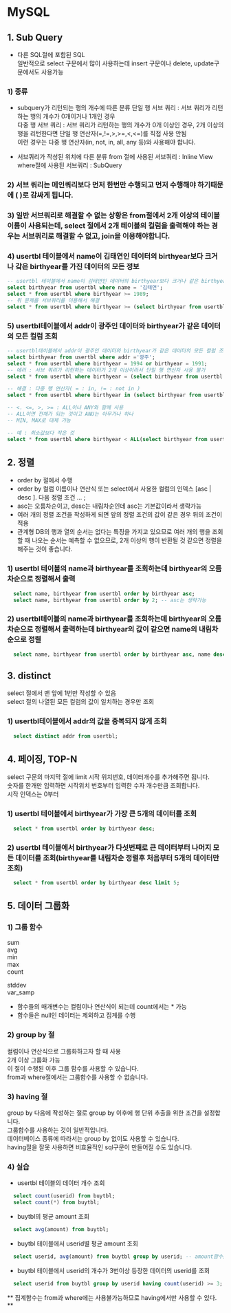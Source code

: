 # MySQL  
## 1. Sub Query  
  * 다른 SQL절에 포함된 SQL  
    일반적으로 select 구문에서 많이 사용하는데 insert 구문이나 delete, update구문에서도 사용가능  

### 1) 종류
  * subquery가 리턴되는 행의 개수에 따른 분류
    단일 행 서브 쿼리 : 서브 쿼리가 리턴하는 행의 개수가 0개이거나 1개인 경우  
    다중 행 서브 쿼리 : 서브 쿼리가 리턴하는 행의 개수가 0개 이상인 경우, 2개 이상의 행을 리턴한다면 단일 행 연산자(=,!=,>,>=,<,<=)를 직접 사용 안됨  
    이런 경우는 다중 행 연산자(in, not, in, all, any 등)와 사용해야 합니다.

  * 서브쿼리가 작성된 위치에 다른 분류
    from 절에 사용된 서브쿼리 : Inline View
    where절에 사용된 서브쿼리 : SubQuery

### 2) 서브 쿼리는 메인쿼리보다 먼저 한번만 수행되고 먼저 수행해야 하기때문에 ( )로 감싸게 됩니다.

### 3) 일반 서브쿼리로 해결할 수 없는 상황은 from절에서 2개 이상의 테이블 이름이 사용되는데, select 절에서 2개 테이블의 컬럼을 출력해야 하는 경우는 서브쿼리로 해결할 수 없고, join을 이용해야합니다.  

### 4) usertbl 테이블에서 name이 김태연인 데이터의 birthyear보다 크거나 갘은 birthyear를 가진 데이터의 모든 정보  
```sql  
-- usertbl 테이블에서 name이 김태연인 데이터의 birthyear보다 크거나 같은 birthyear를 가진 모든 컬럼 조회
select birthyear from usertbl where name = '김태연';
select * from usertbl where birthyear >= 1989;
-- 위 문제를 서브쿼리를 이용해서 해결
select * from usertbl where birthyear >= (select birthyear from usertbl where name ='김태연');
```


### 5) usertbl테이블에서 addr이 광주인 데이터와 birthyear가 같은 데이터의 모든 컬럼 조회  
```sql  
-- usertbl테이블에서 addr이 광주인 데이터와 birthyear가 같은 데이터의 모든 컬럼 조회
select birthyear from usertbl where addr ='광주';
select * from usertbl where birthyear = 1994 or birthyear = 1991;
-- 에러 : 서브 쿼리가 리턴하는 데이터가 2개 이상이라서 단일 행 연산자 사용 불가
select * from usertbl where birthyear = (select birthyear from usertbl where addr='광주');

-- 해결 : 다중 행 연산자( = : in, != : not in )
select * from usertbl where birthyear in (select birthyear from usertbl where addr='광주');

-- <. <=, >, >= : ALL이나 ANY와 함께 사용
-- ALL이면 전체가 되는 것이고 ANU는 아무가나 하나
-- MIN, MAX로 대체 가능

-- 예 : 최소값보다 작은 것
select * from usertbl where birthyear < ALL(select birthyear from usertbl where addr='광주');
```

## 2. 정렬  
  * order by 절에서 수행  
  * order by 컬럼 이름이나 연산식 또는 select에서 사용한 컬럼의 인덱스 [asc | desc ]. 다음 정렬 조건 ... ;  
  * asc는 오름차순이고, desc는 내림차순인데 asc는 기본값이라서 생략가능  
  * 여러 개의 정렬 조건을 작성하게 되면 앞의 정렬 조건의 값이 같은 경우 뒤의 조건이 적용  
  * 관계형 DB의 행과 열의 순서는 없다는 특징을 가지고 있으므로 여러 개의 행을 조회할 때 나오는 순서는 예측할 수 없으므로, 2개 이상의 행이 반환될 것 같으면 정렬을 해주는 것이 좋습니다.  

### 1) usertbl 테이블의 name과 birthyear를 조회하는데 birthyear의 오름차순으로 정렬해서 출력  
```sql  
  select name, birthyear from usertbl order by birthyear asc;
  select name, birthyear from usertbl order by 2; -- asc는 생략가능
```  

### 2) usertbl테이블의 name과 birthyear를 조회하는데 birthyear의 오름차순으로 정렬해서 출력하는데 birthyear의 값이 같으면 name의 내림차순으로 정렬  
``` sql
  select name, birthyear from usertbl order by birthyear asc, name desc;
```

## 3. distinct  
  select 절에서 맨 앞에 1번만 작성할 수 있음  
  select 절의 나열된 모든 컬럼의 값이 일치하는 경우만 조회  
### 1) usertbl테이블에서 addr의 값을 중복되지 않게 조회  
```sql  
  select distinct addr from usertbl;  
```  

## 4. 페이징, TOP-N  
  select 구문의 마지막 절에 limit 시작 위치번호, 데이터개수를 추가해주면 됩니다.  
  숫자를 한개만 입력하면 시작위치 번호부터 입력한 수자 개수만큼 조회합니다.  
  시작 인덱스는 0부터  

### 1) usertbl 테이블에서 birthyear가 가장 큰 5개의 데이터를 조회  
```sql
  select * from usertbl order by birthyear desc;
```

### 2) usertbl 테이블에서 birthyear가 다섯번째로 큰 데이터부터 나머지 모든 데이터를 조회(birthyear를 내림차순 정렬후 처음부터 5개의 데이터만 조회)  
```sql  
  select * from usertbl order by birthyear desc limit 5;
```

## 5. 데이터 그룹화  
### 1) 그룹 함수  
  sum  
  avg  
  min  
  max  
  count  

  stddev  
  var_samp

  * 함수들의 매개변수는 컬럼이나 연산식이 되는데 count에서는 * 가능  
  * 함수들은 null인 데이터는 제외하고 집계를 수행  

### 2) group by 절
  컬럼이나 연산식으로 그룹화하고자 할 때 사용  
  2개 이상 그룹화 가능  
  이 절이 수행된 이후 그룹 함수를 사용할 수 있습니다.  
  from과 where절에서는 그룹함수를 사용할 수 없습니다.  

### 3) having 절
  group by 다음에 작성하는 절로 group by 이후에 행 단위 추출을 위한 조건을 설정합니다.  
  그룹함수를 사용하는 것이 일반적입니다.  
  데이터베이스 종류에 따라서는 group by 없이도 사용할 수 있습니다.  
  having절을 잘못 사용하면 비효율적인 sql구문이 만들어질 수도 있습니다.  
 
### 4) 실습
  * usertbl 테이블의 데이터 개수 조회  
```sql  
  select count(userid) from buytbl;
  select count(*) from buytbl;
```  

  * buytbl의 평균 amount 조회  
```sql  
  select avg(amount) from buytbl;
```  

  * buytbl 테이블에서 userid별 평균 amount 조회  
```sql  
  select userid, avg(amount) from buytbl group by userid; -- amount함수를 사용하면 그 항목이 어느 값인지에 대한 컬럼은 자동으로 나오지 않으므로 해당 컬럼 값도 같이 찍어줘야함.
```  

  * buytbl 테이블에서 userid의 개수가 3번이상 등장한 데이터의 userid를 조회  
```sql
  select userid from buytbl group by userid having count(userid) >= 3;
```  
** 집계함수는 from과 where에는 사용불가능하므로 having에서만 사용할 수 있다. **